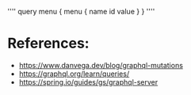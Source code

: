 ''''
query menu {
    menu {
        name
        id
        value
    }
}
''''

# References:
* https://www.danvega.dev/blog/graphql-mutations
* https://graphql.org/learn/queries/
* https://spring.io/guides/gs/graphql-server